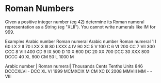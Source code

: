 ﻿# Roman Numbers
Given a positive integer number (eg 42) determine its Roman numeral representation as a String (eg "XLII").
You cannot write numerals like IM for 999. 

Examples
Arabic number		Roman numeral	Arabic number		Roman numeral
1					I				60					LX
2					II				70					LXX
3					III				80					LXXX
4					IV				90					XC
5					V				100					C
6					VI				200					CC
7					VII				300					CCC
8					VIII			400					CD
9					IX				500					D
10					X				600					DC
20					XX				700					DCC
30					XXX				800					DCCC
40					XL				900					CM
50					L				1000				M

Arabic number |	Roman numeral|	Thousands	Cents	Tenths	Units
846				DCCCXLVI		-			DCC		XL		VI
1999			MCMXCIX			M			CM		XC		IX
2008			MMVIII			MM			-		-		VIII

